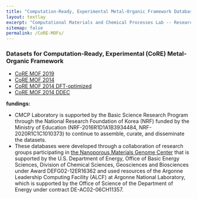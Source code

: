 ```yaml
---
title: "Computation-Ready, Experimental Metal-Organic Framework Database"
layout: textlay
excerpt: "Computational Materials and Chemical Processes Lab -- Research"
sitemap: false
permalink: /CoRE-MOFs/
---
```


### Datasets for Computation-Ready, Experimental (CoRE) Metal-Organic Framework

- [CoRE MOF 2019](https://zenodo.org/record/3677685#.XzqXbZMzY8M)
- [CoRE MOF 2014](https://zenodo.org/record/3228673#.XhxVBsgzaUk)
- [CoRE MOF 2014 DFT-optimized](https://zenodo.org/record/3986569#.XzfKcpMzY8N)
- [CoRE MOF 2014 DDEC](https://zenodo.org/record/3986573#.XzfKiJMzY8N)

**fundings:**
- CMCP Laboratory is supported by the Basic Science Research Program through the National Research Foundation of Korea (NRF) funded by the Ministry of Education (NRF-2016R1D1A1B3934484, NRF-2020R1C1C1010373) to continue to assemble, curate, and disseminate the datasets.
- These databases were developed through a collaboration of research groups participating in <a href="http://www1.chem.umn.edu/nmgc/">the Nanoporous Materials Genome Center</a> that is supported by the U.S. Department of Energy, Office of Basic Energy Sciences, Division of Chemical Sciences, Geosciences and Biosciences under Award DEFG02-12ER16362 and used resources of the Argonne Leadership Computing Facility (ALCF) at Argonne National Laboratory, which is supported by the Office of Science of the Department of Energy under contract DE-AC02-06CH11357.
